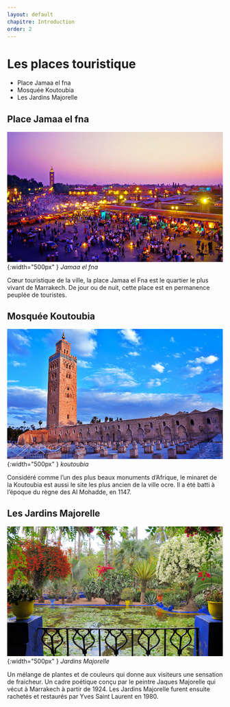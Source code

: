 ```yaml
---
layout: default
chapitre: Introduction
order: 2
---
```


# Les places touristique

- Place Jamaa el fna
- Mosquée Koutoubia
- Les Jardins Majorelle

<!-- new slide -->

## Place Jamaa el fna

![Introduction](../2-discouvert-marakesh/images/jamaa-el-fna.jpg){:width="500px" }
*Jamaa el fna*

<!-- note -->

Cœur touristique de la ville, la place Jamaa el Fna est le quartier le plus vivant de Marrakech. De jour ou de nuit, cette place est en permanence peuplée de touristes.

<!-- new slide -->


## Mosquée Koutoubia

![Introduction](../2-discouvert-marakesh/images/koutoubia.jpg){:width="500px" }
*koutoubia*

<!-- note -->

Considéré comme l’un des plus beaux monuments d’Afrique, le minaret de la Koutoubia est aussi le site les plus ancien de la ville ocre. Il a été batti à l’époque du règne des Al Mohadde, en 1147.

<!-- new slide -->

## Les Jardins Majorelle

![Introduction](../2-discouvert-marakesh/images/jardin-majorelle.jpg){:width="500px" }
*Jardins Majorelle*

<!-- note -->

Un mélange de plantes et de couleurs qui donne aux visiteurs une sensation de fraicheur. Un cadre poétique conçu par le peintre Jaques Majorelle qui vécut à Marrakech à partir de 1924. Les Jardins Majorelle furent ensuite rachetés et restaurés par Yves Saint Laurent en 1980.

<!-- new slide -->
